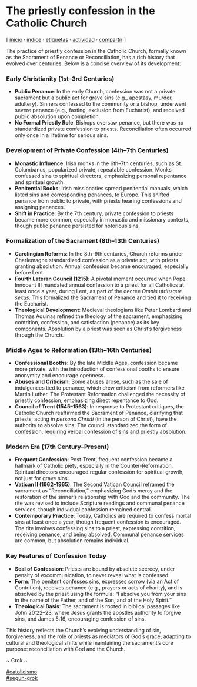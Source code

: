 # The priestly confession in the Catholic Church
[ [inicio](https://github.com/jucardus/jucardus.github.io/blob/main/index.md) · [índice](https://github.com/jucardus/jucardus.github.io/blob/main/indice.md) · [etiquetas](https://github.com/jucardus/jucardus.github.io/blob/main/etiquetas.md) · [actividad](https://github.com/jucardus/jucardus.github.io/blob/main/actividad.md) · [compartir](https://x.com/intent/tweet?text=The+priestly+confession+in+the+Catholic+Church+%E2%80%94+Catolicismo%2C+Seg%C3%BAn+Grok%0A%0A%E2%86%92+https%3A%2F%2Fgithub.com%2Fjucardus%2Fjucardus.github.io%2Fblob%2Fmain%2Ft%2Fh%2Fe%2Fthe-priestly-confession-in-the-catholic-church.md%0A%0A%23catolicismo_jucardus%0A%23segun_grok_jucardus) ]

The practice of priestly confession in the Catholic Church, formally known as the Sacrament of Penance or Reconciliation, has a rich history that evolved over centuries. Below is a concise overview of its development:

### Early Christianity (1st–3rd Centuries)

- **Public Penance**: In the early Church, confession was not a private sacrament but a public act for grave sins (e.g., apostasy, murder, adultery). Sinners confessed to the community or a bishop, underwent severe penance (e.g., fasting, exclusion from Eucharist), and received public absolution upon completion.
- **No Formal Priestly Role**: Bishops oversaw penance, but there was no standardized private confession to priests. Reconciliation often occurred only once in a lifetime for serious sins.

### Development of Private Confession (4th–7th Centuries)

- **Monastic Influence**: Irish monks in the 6th–7th centuries, such as St. Columbanus, popularized private, repeatable confession. Monks confessed sins to spiritual directors, emphasizing personal repentance and spiritual growth.
- **Penitential Books**: Irish missionaries spread penitential manuals, which listed sins and corresponding penances, to Europe. This shifted penance from public to private, with priests hearing confessions and assigning penances.
- **Shift in Practice**: By the 7th century, private confession to priests became more common, especially in monastic and missionary contexts, though public penance persisted for notorious sins.

### Formalization of the Sacrament (8th–13th Centuries)

- **Carolingian Reforms**: In the 8th–9th centuries, Church reforms under Charlemagne standardized confession as a private act, with priests granting absolution. Annual confession became encouraged, especially before Lent.
- **Fourth Lateran Council (1215)**: A pivotal moment occurred when Pope Innocent III mandated annual confession to a priest for all Catholics at least once a year, during Lent, as part of the decree *Omnis utriusque sexus*. This formalized the Sacrament of Penance and tied it to receiving the Eucharist.
- **Theological Development**: Medieval theologians like Peter Lombard and Thomas Aquinas refined the theology of the sacrament, emphasizing contrition, confession, and satisfaction (penance) as its key components. Absolution by a priest was seen as Christ’s forgiveness through the Church.

### Middle Ages to Reformation (13th–16th Centuries)

- **Confessional Booths**: By the late Middle Ages, confession became more private, with the introduction of confessional booths to ensure anonymity and encourage openness.
- **Abuses and Criticism**: Some abuses arose, such as the sale of indulgences tied to penance, which drew criticism from reformers like Martin Luther. The Protestant Reformation challenged the necessity of priestly confession, emphasizing direct repentance to God.
- **Council of Trent (1545–1563)**: In response to Protestant critiques, the Catholic Church reaffirmed the Sacrament of Penance, clarifying that priests, acting *in persona Christi* (in the person of Christ), have the authority to absolve sins. The council standardized the form of confession, requiring verbal confession of sins and priestly absolution.

### Modern Era (17th Century–Present)

- **Frequent Confession**: Post-Trent, frequent confession became a hallmark of Catholic piety, especially in the Counter-Reformation. Spiritual directors encouraged regular confession for spiritual growth, not just for grave sins.
- **Vatican II (1962–1965)**: The Second Vatican Council reframed the sacrament as “Reconciliation,” emphasizing God’s mercy and the restoration of the sinner’s relationship with God and the community. The rite was revised to include Scripture readings and communal penance services, though individual confession remained central.
- **Contemporary Practice**: Today, Catholics are required to confess mortal sins at least once a year, though frequent confession is encouraged. The rite involves confessing sins to a priest, expressing contrition, receiving penance, and being absolved. Communal penance services are common, but absolution remains individual.

### Key Features of Confession Today

- **Seal of Confession**: Priests are bound by absolute secrecy, under penalty of excommunication, to never reveal what is confessed.
- **Form**: The penitent confesses sins, expresses sorrow (via an Act of Contrition), receives penance (e.g., prayers or acts of charity), and is absolved by the priest using the formula: “I absolve you from your sins in the name of the Father, and of the Son, and of the Holy Spirit.”
- **Theological Basis**: The sacrament is rooted in biblical passages like John 20:22–23, where Jesus grants the apostles authority to forgive sins, and James 5:16, encouraging confession of sins.

This history reflects the Church’s evolving understanding of sin, forgiveness, and the role of priests as mediators of God’s grace, adapting to cultural and theological shifts while maintaining the sacrament’s core purpose: reconciliation with God and the Church.

~ Grok ~

[#catolicismo](https://github.com/jucardus/jucardus.github.io/blob/main/c/a/catolicismo.md)  
[#segun-grok](https://github.com/jucardus/jucardus.github.io/blob/main/s/e/segun-grok.md)

